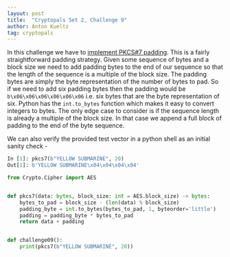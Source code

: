 ```yaml
---
layout: post
title:  "Cryptopals Set 2, Challenge 9"
author: Anton Kueltz
tag: cryptopals
---
```


In this challenge we have to [implement PKCS#7 padding](https://cryptopals.com/sets/2/challenges/9).
This is a fairly straightforward padding strategy. Given some sequence of bytes
and a block size we need to add padding bytes to the end of our sequence so that
the length of the sequence is a multiple of the block size. The padding bytes are
simply the byte representation of the number of bytes to pad. So if we need to add
six padding bytes then the padding would be `b\x06\x06\x06\x06\x06\x06` i.e. six bytes
that are the byte representation of six. Python has the `int.to_bytes` function which 
makes it easy to convert integers to bytes. The only edge case to consider is if the
sequence length is already a multiple of the block size. In that case we append
a full block of padding to the end of the byte sequence.

We can also verify the provided test vector in a python shell as an initial sanity check -

```python
In [1]: pkcs7(b"YELLOW SUBMARINE", 20)
Out[1]: b'YELLOW SUBMARINE\x04\x04\x04\x04'
```

```python
from Crypto.Cipher import AES


def pkcs7(data: bytes, block_size: int = AES.block_size) -> bytes:
    bytes_to_pad = block_size - (len(data) % block_size)
    padding_byte = int.to_bytes(bytes_to_pad, 1, byteorder='little')
    padding = padding_byte * bytes_to_pad
    return data + padding


def challenge09():
    print(pkcs7(b"YELLOW SUBMARINE", 20))
```